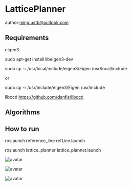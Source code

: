 # LatticePlanner
author:ming.ustb@outlook.com

## Requirements
   eigen3

sudo apt-get install libeigen3-dev

sudo cp -r /usr/local/include/eigen3/Eigen /usr/local/include 

or 

sudo cp -r /usr/include/eigen3/Eigen /usr/include 


libccd   https://github.com/danfis/libccd

## Algorithms


## How to run


roslaunch reference_line refLine.launch 

roslaunch lattice_planner lattice_planner.launch 



![avatar](https://github.com/yangmingustb/localPlanner/tree/master/lattice_planner/latticeGraph/1.png)


![avatar](https://github.com/yangmingustb/localPlanner/tree/master/lattice_planner/latticeGraph/2.png)


![avatar](https://github.com/yangmingustb/localPlanner/tree/master/lattice_planner/latticeGraph/3.png)






